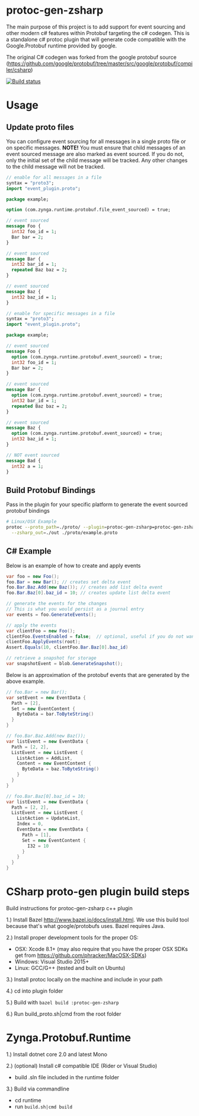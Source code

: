 # protoc-gen-zsharp
The main purpose of this project is to add support for event sourcing and other modern c# features within Protobuf targeting the c# codegen. This is a standalone c# protoc plugin that will generate code compatible with the Google.Protobuf runtime provided by google.

The original C# codegen was forked from the google protobuf source (https://github.com/google/protobuf/tree/master/src/google/protobuf/compiler/csharp)

[![Build status](https://ci.appveyor.com/api/projects/status/g42go2oy0lf7r73d/branch/master?svg=true)](https://ci.appveyor.com/project/wackoisgod/protoc-gen-zsharp/branch/master)

# Usage

## Update proto files

You can configure event sourcing for all messages in a single proto file or on specific messages.  **NOTE!** You must ensure that child messages of an event sourced message are also marked as event sourced.  If you do not, only the initial set of the child message will be tracked.  Any other changes to the child message will not be tracked.

```protobuf
// enable for all messages in a file
syntax = "proto3";
import "event_plugin.proto";

package example;

option (com.zynga.runtime.protobuf.file_event_sourced) = true;

// event sourced
message Foo {
  int32 foo_id = 1;
  Bar bar = 2;
}

// event sourced
message Bar {
  int32 bar_id = 1;
  repeated Baz baz = 2;
}

// event sourced
message Baz {
  int32 baz_id = 1;
}
```

```protobuf
// enable for specific messages in a file
syntax = "proto3";
import "event_plugin.proto";

package example;

// event sourced
message Foo {
  option (com.zynga.runtime.protobuf.event_sourced) = true;
  int32 foo_id = 1;
  Bar bar = 2;
}

// event sourced
message Bar {
  option (com.zynga.runtime.protobuf.event_sourced) = true;
  int32 bar_id = 1;
  repeated Baz baz = 2;
}

// event sourced
message Baz {
  option (com.zynga.runtime.protobuf.event_sourced) = true;
  int32 baz_id = 1;
}

// NOT event sourced
message Bad {
  int32 a = 1;
}
```

## Build Protobuf Bindings

Pass in the plugin for your specific platform to generate the event sourced protobuf bindings

```bash
# Linux/OSX Example
protoc --proto_path=./proto/ --plugin=protoc-gen-zsharp=protoc-gen-zsharp \
  --zsharp_out=./out ./proto/example.proto
```

## C# Example

Below is an example of how to create and apply events

```csharp
var foo = new Foo();
foo.Bar = new Bar(); // creates set delta event
foo.Bar.Baz.Add(new Baz()); // creates add list delta event
foo.Bar.Baz[0].baz_id = 10; // creates update list delta event

// generate the events for the changes
// This is what you would persist as a journal entry
var events = foo.GenerateEvents();

// apply the events
var clientFoo = new Foo();
clientFoo.EventsEnabled = false;  // optional, useful if you do not want to generate events
clientFoo.ApplyEvents(root);
Assert.Equals(10, clientFoo.Bar.Baz[0].baz_id)

// retrieve a snapshot for storage
var snapshotEvent = blob.GenerateSnapshot();
```

Below is an approximation of the protobuf events that are generated by the above example.

```csharp
// foo.Bar = new Bar();
var setEvent = new EventData {
  Path = [2],
  Set = new EventContent {
    ByteData = bar.ToByteString()
  }
}

// foo.Bar.Baz.Add(new Baz());
var listEvent = new EventData {
  Path = [2, 2],
  ListEvent = new ListEvent {
    ListAction = AddList,
    Content = new EventContent {
      ByteData = baz.ToByteString()
    }
  }
}

// foo.Bar.Baz[0].baz_id = 10;
var listEvent = new EventData {
  Path = [2, 2],
  ListEvent = new ListEvent {
    ListAction = UpdateList,
    Index = 0,
    EventData = new EventData {
      Path = [1],
      Set = new EventContent {
        I32 = 10
      }
    }
  }
}
```

# CSharp proto-gen plugin build steps

Build instructions for protoc-gen-zsharp c++ plugin

1.) Install Bazel http://www.bazel.io/docs/install.html. We use this build tool because that's what google/protobufs uses. Bazel requires Java.

2.) Install proper development tools for the proper OS:

* OSX: Xcode 8.1+ (may also require that you have the proper OSX SDKs get from https://github.com/phracker/MacOSX-SDKs)
* Windows: Visual Studio 2015+ 
* Linux: GCC/G++ (tested and built on Ubuntu)

3.) Install protoc locally on the machine and include in your path

4.) cd into plugin folder 

5.) Build with ```bazel build :protoc-gen-zsharp```

6.) Run build_proto.sh|cmd from the root folder

# Zynga.Protobuf.Runtime

1.) Install dotnet core 2.0 and latest Mono

2.) (optional) Install c# compatible IDE (Rider or Visual Studio)
* build .sln file included in the runtime folder 

3.) Build via commandline
* cd runtime 
* run ```build.sh|cmd build```

